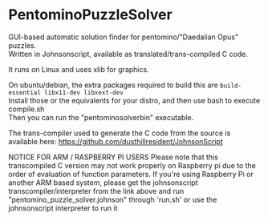 # PentominoPuzzleSolver
GUI-based automatic solution finder for pentomino/"Daedalian Opus" puzzles.\
Written in Johnsonscript, available as translated/trans-compiled C code.

It runs on Linux and uses xlib for graphics.

On ubuntu/debian, the extra packages required to build this are `build-essential libx11-dev libxext-dev`\
Install those or the equivalents for your distro, and then use bash to execute compile.sh\
Then you can run the "pentominosolverbin" executable.

The trans-compiler used to generate the C code from the source is available here: https://github.com/dusthillresident/JohnsonScript

NOTICE FOR ARM / RASPBERRY PI USERS 
Please note that this transcompiled C version may not work properly on Raspberry pi due to the order of evaluation of function parameters. 
If you're using Raspberry Pi or another ARM based system, please get the johnsonscript transcompiler/interpreter from the link above and run "pentomino_puzzle_solver.johnson" through 'run.sh' or use the johnsonscript interpreter to run it
